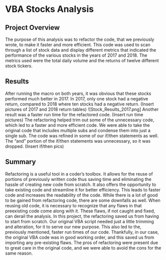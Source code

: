 # VBA Stocks Analysis
## Project Overview
The purpose of this analysis was to refactor the code, that we previously wrote, to make it faster and more efficient. This code was used to scan through a list of stock data and display different metrics that indicated the performance of the various stocks in the years of 2017 and 2018. The metrics used were the total daily volume and the returns of twelve different stock tickers. 
## Results
After running the macro on both years, it was obvious that these stocks performed much better in 2017. In 2017, only one stock had a negative return, compared to 2018 where ten stocks had a negative return. (Insert pictures of 2017 and 2018 return tables)
![Stock_Results_2017.png]
Another result was a faster run time for the refactored code. (Insert run time pictures) The refactoring helped trim out some of the unnecessary code, which led to a faster and more efficient code. We were able to take the original code that includes multiple subs and condense them into just a single sub. The code was refined in some of our if/then statements as well. The “and” portion of the if/then statements was unnecessary, so it was dropped. (Insert if/then pics) 
## Summary
Refactoring is a useful tool in a coder’s toolbox. It allows for the reuse of portions of previously written code thus saving time and eliminating the hassle of creating new code from scratch. It also offers the opportunity to take existing code and streamline it for better efficiency. This leads to faster code and increases the readability of the code. While there is a lot of good to be gained from refactoring code, there are some downfalls as well. When reusing old code, it is necessary to recognize that any flaws in that preexisting code come along with it. These flaws, if not caught and fixed, can derail the analysis. 
In this project, the refactoring saved us from having to start from scratch. Our original VBA script needed just a little trimming and alteration, for it to serve our new purpose. This also led to the, previously mentioned, faster run times of our code. Thankfully, in our case, the original VBA code was in good working order, and this saved us from importing any pre-existing flaws. The pros of refactoring were present due to great care in the original code, and we were able to avoid the cons for the same reason. 
